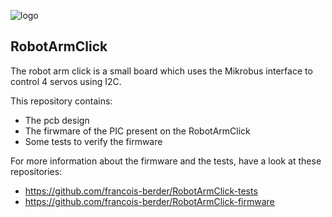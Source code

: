 ![logo](https://static.creatordev.io/logo-md-s.svg)

## RobotArmClick

The robot arm click is a small board which uses the Mikrobus interface to control 4 servos using I2C.

This repository contains:
  - The pcb design
  - The firwmare of the PIC present on the RobotArmClick
  - Some tests to verify the firmware

For more information about the firmware and the tests, have a look at these repositories:
  - https://github.com/francois-berder/RobotArmClick-tests
  - https://github.com/francois-berder/RobotArmClick-firmware
